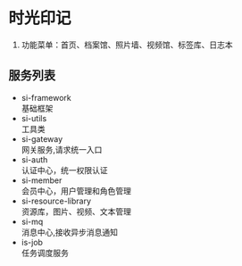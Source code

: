 # 时光印记
1. 功能菜单：首页、档案馆、照片墙、视频馆、标签库、日志本

## 服务列表

<ul>
    <li> si-framework </li>
        基础框架
    <li> si-utils </li>
        工具类
    <li> si-gateway </li>
        网关服务,请求统一入口
    <li> si-auth </li>
        认证中心，统一权限认证
    <li> si-member </li>
        会员中心，用户管理和角色管理
    <li> si-resource-library </li>
        资源库，图片、视频、文本管理
    <li> si-mq </li>
        消息中心,接收异步消息通知
    <li> is-job </li>
        任务调度服务
</ul>
